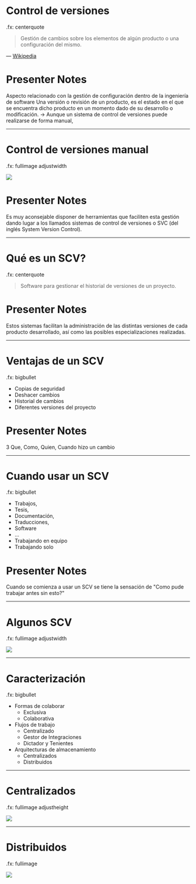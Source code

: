 # Control de versiones

.fx: centerquote

> Gestión de cambios sobre los elementos de algún producto o una configuración del mismo.

<p class="cite">— <a href="http://wikipedia.org/">Wikipedia</a></p>
  
# Presenter Notes

Aspecto relacionado con la gestión de configuración dentro de la ingeniería de software
Una versión o revisión de un producto, es el estado en el que se encuentra dicho producto 
en un momento dado de su desarrollo o modificación.
-> Aunque un sistema de control de versiones puede realizarse de forma manual,

---

# Control de versiones manual

.fx: fullimage adjustwidth

![](images/humor_montt.jpg)

# Presenter Notes

Es muy aconsejable disponer de herramientas que faciliten esta gestión dando lugar a los llamados 
sistemas de control de versiones o SVC (del inglés System Version Control).

---

# Qué es un SCV?

.fx: centerquote

> Software para gestionar el historial de versiones de un proyecto.

# Presenter Notes

Estos sistemas facilitan la administración de las distintas versiones de cada producto desarrollado, 
así como las posibles especializaciones realizadas.

---

# Ventajas de un SCV

.fx: bigbullet

* Copias de seguridad
* Deshacer cambios
* Historial de cambios
* Diferentes versiones del proyecto

# Presenter Notes

3 Que, Como, Quien, Cuando hizo un cambio

---

# Cuando usar un SCV

.fx: bigbullet

* Trabajos, 
* Tesis, 
* Documentación, 
* Traducciones,
* Software
* ...
* Trabajando en equipo
* Trabajando solo

# Presenter Notes

Cuando se comienza a usar un SCV se tiene la sensación de "Como pude trabajar antes sin esto?" 

---

# Algunos SCV

.fx: fullimage adjustwidth

![](images/scvs.jpg)

---

# Caracterización

.fx: bigbullet

* Formas de colaborar
    * Exclusiva
    * Colaborativa
* Flujos de trabajo
    * Centralizado
    * Gestor de Integraciones
    * Dictador y Tenientes
* Arquitecturas de almacenamiento
    * Centralizados
    * Distribuidos

---

# Centralizados

.fx: fullimage adjustheight

![](images/18333fig0102-tn.png)

---

# Distribuidos

.fx: fullimage

![](images/18333fig0103-tn.png)